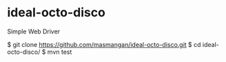 # ideal-octo-disco
Simple Web Driver


 $ git clone https://github.com/masmangan/ideal-octo-disco.git
 $ cd ideal-octo-disco/
 $ mvn test
